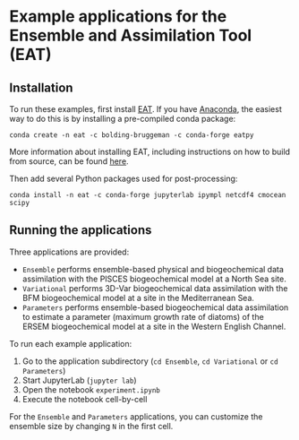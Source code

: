 # Example applications for the Ensemble and Assimilation Tool (EAT)

## Installation

To run these examples, first install [EAT](https://github.com/BoldingBruggeman/eat/wiki).
If you have [Anaconda](https://www.anaconda.com), the easiest way to do this is
by installing a pre-compiled conda package:

```
conda create -n eat -c bolding-bruggeman -c conda-forge eatpy
```

More information about installing EAT, including instructions on how to build
from source, can be found [here](https://github.com/BoldingBruggeman/eat/wiki#installing).

Then add several Python packages used for post-processing:

```
conda install -n eat -c conda-forge jupyterlab ipympl netcdf4 cmocean scipy
```

## Running the applications

Three applications are provided:

* `Ensemble` performs ensemble-based physical and biogeochemical data
  assimilation with the PISCES biogeochemical model at a North Sea site.
* `Variational` performs 3D-Var biogeochemical data assimilation with the
  BFM biogeochemical model at a site in the Mediterranean Sea.
* `Parameters` performs ensemble-based biogeochemical data assimilation to
  estimate a parameter (maximum growth rate of diatoms) of the ERSEM
  biogeochemical model at a site in the Western English Channel.

To run each example application:

1. Go to the application subdirectory (`cd Ensemble`, `cd Variational` or
   `cd Parameters`)
2. Start JupyterLab (`jupyter lab`)
3. Open the notebook `experiment.ipynb`
5. Execute the notebook cell-by-cell

For the `Ensemble` and `Parameters` applications, you can customize the
ensemble size by changing `N` in the first cell.
